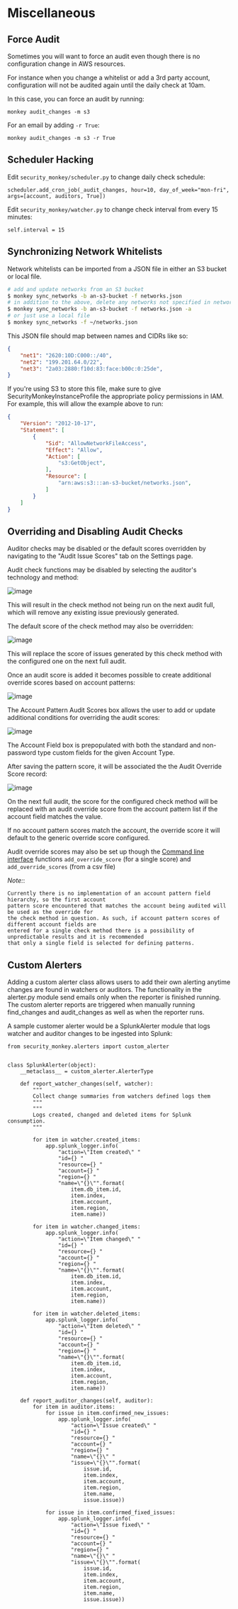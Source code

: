 Miscellaneous
=============

Force Audit
-----------

Sometimes you will want to force an audit even though there is no configuration change in AWS resources.

For instance when you change a whitelist or add a 3rd party account, configuration will not be audited again until the daily check at 10am.

In this case, you can force an audit by running:

~~~~ {.sourceCode .bash}
monkey audit_changes -m s3
~~~~

For an email by adding `-r True`:

~~~~ {.sourceCode .bash}
monkey audit_changes -m s3 -r True
~~~~

Scheduler Hacking
-----------------

Edit `security_monkey/scheduler.py` to change daily check schedule:

    scheduler.add_cron_job(_audit_changes, hour=10, day_of_week="mon-fri", args=[account, auditors, True])

Edit `security_monkey/watcher.py` to change check interval from every 15 minutes:

    self.interval = 15
    
Synchronizing Network Whitelists
--------------------------------

Network whitelists can be imported from a JSON file in either an S3 bucket or local file. 

```sh
# add and update networks from an S3 bucket
$ monkey sync_networks -b an-s3-bucket -f networks.json
# in addition to the above, delete any networks not specified in networks.json
$ monkey sync_networks -b an-s3-bucket -f networks.json -a
# or just use a local file
$ monkey sync_networks -f ~/networks.json
```

This JSON file should map between names and CIDRs like so:

```json
{
    "net1": "2620:10D:C000::/40",
    "net2": "199.201.64.0/22",
    "net3": "2a03:2880:f10d:83:face:b00c:0:25de",
}
```

If you're using S3 to store this file, make sure to give SecurityMonkeyInstanceProfile the appropriate policy permissions in IAM. For example, this will allow the example above to run:

```json
{
    "Version": "2012-10-17",
    "Statement": [
        {
            "Sid": "AllowNetworkFileAccess",
            "Effect": "Allow",
            "Action": [
                "s3:GetObject",
            ],
            "Resource": [
                "arn:aws:s3:::an-s3-bucket/networks.json",
            ]
        }
    ]
}
```

Overriding and Disabling Audit Checks
-------------------------------------

Auditor checks may be disabled or the default scores overridden by navigating to the "Audit Issue Scores" tab on the Settings page.

Audit check functions may be disabled by selecting the auditor's technology and method:

![image](images/disable_check.png)

This will result in the check method not being run on the next audit full, which will remove any existing issue previously generated.

The default score of the check method may also be overridden:

![image](images/override_check_score.png)

This will replace the score of issues generated by this check method with the configured one on the next full audit.

Once an audit score is added it becomes possible to create additional override scores based on account patterns:

![image](images/created_check_score.png)

The Account Pattern Audit Scores box allows the user to add or update additional conditions for overriding the audit scores:

![image](images/create_pattern_check_score.png)

The Account Field box is prepopulated with both the standard and non-password type custom fields for the given Account Type.

After saving the pattern score, it will be associated the the Audit Override Score record:

![image](images/check_score_with_pattern.png)

On the next full audit, the score for the configured check method will be replaced with an audit override score from the account pattern list if the account field matches the value.

If no account pattern scores match the account, the override score it will default to the generic override score configured.

Audit override scores may also be set up though the [Command line interface](../security_monkey/manage.py) functions `add_override_score` (for a single score) and `add_override_scores` (from a csv file)

*Note:*:

    Currently there is no implementation of an account pattern field hierarchy, so the first account
    pattern score encountered that matches the account being audited will be used as the override for
    the check method in question. As such, if account pattern scores of different account fields are
    entered for a single check method there is a possibility of unpredictable results and it is recommended
    that only a single field is selected for defining patterns.

Custom Alerters
---------------

Adding a custom alerter class allows users to add their own alerting anytime changes are found in watchers or auditors. The functionality in the alerter.py module send emails only when the reporter is finished running. The custom alerter reports are triggered when manually running find\_changes and audit\_changes as well as when the reporter runs.

A sample customer alerter would be a SplunkAlerter module that logs watcher and auditor changes to be ingested into Splunk:

~~~~ {.sourceCode .python}
from security_monkey.alerters import custom_alerter


class SplunkAlerter(object):
    __metaclass__ = custom_alerter.AlerterType

    def report_watcher_changes(self, watcher):
        """
        Collect change summaries from watchers defined logs them
        """
        """
        Logs created, changed and deleted items for Splunk consumption.
        """

        for item in watcher.created_items:
            app.splunk_logger.info(
                "action=\"Item created\" "
                "id={} "
                "resource={} "
                "account={} "
                "region={} "
                "name=\"{}\"".format(
                    item.db_item.id,
                    item.index,
                    item.account,
                    item.region,
                    item.name))

        for item in watcher.changed_items:
            app.splunk_logger.info(
                "action=\"Item changed\" "
                "id={} "
                "resource={} "
                "account={} "
                "region={} "
                "name=\"{}\"".format(
                    item.db_item.id,
                    item.index,
                    item.account,
                    item.region,
                    item.name))

        for item in watcher.deleted_items:
            app.splunk_logger.info(
                "action=\"Item deleted\" "
                "id={} "
                "resource={} "
                "account={} "
                "region={} "
                "name=\"{}\"".format(
                    item.db_item.id,
                    item.index,
                    item.account,
                    item.region,
                    item.name))

    def report_auditor_changes(self, auditor):
        for item in auditor.items:
            for issue in item.confirmed_new_issues:
                app.splunk_logger.info(
                    "action=\"Issue created\" "
                    "id={} "
                    "resource={} "
                    "account={} "
                    "region={} "
                    "name=\"{}\" "
                    "issue=\"{}\"".format(
                        issue.id,
                        item.index,
                        item.account,
                        item.region,
                        item.name,
                        issue.issue))

            for issue in item.confirmed_fixed_issues:
                app.splunk_logger.info(
                    "action=\"Issue fixed\" "
                    "id={} "
                    "resource={} "
                    "account={} "
                    "region={} "
                    "name=\"{}\" "
                    "issue=\"{}\"".format(
                        issue.id,
                        item.index,
                        item.account,
                        item.region,
                        item.name,
                        issue.issue))
~~~~
